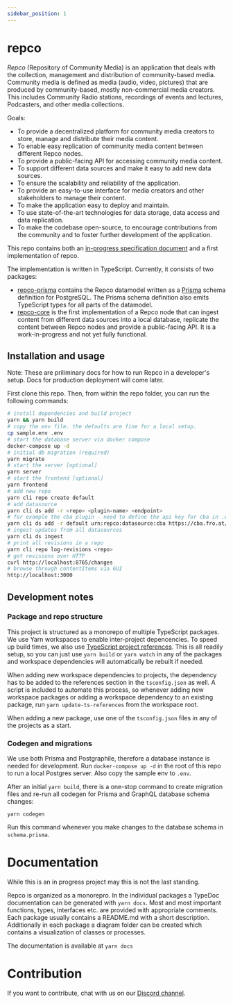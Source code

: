 ```yaml
---
sidebar_position: 1
---
```

# repco

_Repco_ (Repository of Community Media) is an application that deals with the collection, management and distribution of community-based media. Community media is defined as media (audio, video, pictures) that are produced by community-based, mostly non-commercial media creators. This includes Community Radio stations, recordings of events and lectures, Podcasters, and other media collections.

Goals:

* To provide a decentralized platform for community media creators to store, manage and distribute their media content.
* To enable easy replication of community media content between different Repco nodes.
* To provide a public-facing API for accessing community media content.
* To support different data sources and make it easy to add new data sources.
* To ensure the scalability and reliability of the application.
* To provide an easy-to-use interface for media creators and other stakeholders to manage their content.
* To make the application easy to deploy and maintain.
* To use state-of-the-art technologies for data storage, data access and data replication.
* To make the codebase open-source, to encourage contributions from the community and to foster further development of the application.

This repo contains both an [in-progress specification document](./SPEC.md) and a first implementation of repco.

The implementation is written in TypeScript. Currently, it consists of two packages:

- [repco-prisma](./packages/repco-prisma) contains the Repco datamodel written as a [Prisma](https://www.prisma.io/) schema definition for PostgreSQL. The Prisma schema definition also emits TypeScript types for all parts of the datamodel.
- [repco-core](./packages/repco-core) is the first implementation of a Repco node that can ingest content from different data sources into a local database, replicate the content between Repco nodes and provide a public-facing API. It is a work-in-progress and not yet fully functional.

## Installation and usage

Note: These are priliminary docs for how to run Repco in a developer's setup. Docs for production deployment will come later.

First clone this repo. Then, from within the repo folder, you can run the following commands:

```sh
# install dependencies and build project
yarn && yarn build
# copy the env file. the defaults are fine for a local setup.
cp sample.env .env
# start the database server via docker compose
docker-compose up -d
# initial db migration (required)
yarn migrate
# start the server [optional]
yarn server
# start the frontend [optional]
yarn frontend
# add new repo
yarn cli repo create default
# add datasource
yarn cli ds add -r <repo> <plugin-name> <endpoint>
# for example the cba plugin - need to define the api key for cba in .env file
yarn cli ds add -r default urn:repco:datasource:cba https://cba.fro.at/wp-json/wp/v2
# ingest updates from all datasources
yarn cli ds ingest
# print all revisions in a repo
yarn cli repo log-revisions <repo>
# get revisions over HTTP
curl http://localhost:8765/changes
# browse through contentItems via GUI
http://localhost:3000
```

## Development notes

### Package and repo structure

This project is structured as a monorepo of multiple TypeScript packages. We use Yarn workspaces to enable inter-project depencencies. To speed up build times, we also use [TypeScript project references](https://www.typescriptlang.org/docs/handbook/project-references.html). This is all readily setup, so you can just use `yarn build` or `yarn watch` in any of the packages and workspace dependencies will automatically be rebuilt if needed.

When adding new workspace dependencies to projects, the dependency has to be added to the references section in the `tsconfig.json` as well. A script is included to automate this process, so whenever adding new workspace packages or adding a workspace dependency to an existing package, run `yarn update-ts-references` from the workspace root.

When adding a new package, use one of the `tsconfig.json` files in any of the projects as a start.

### Codegen and migrations

We use both Prisma and Postgraphile, therefore a database instance is needed for development. Run `docker-compose up -d` in the root of this repo to run a local Postgres server. Also copy the sample env to `.env`.

After an initial `yarn build`, there is a one-stop command to create migration files and re-run all codegen for Prisma and GraphQL database schema changes:

`yarn codegen`

Run this command whenever you make changes to the database schema in `schema.prisma`.

# Documentation

While this is an in progress project may this is not the last standing.

Repco is organized as a monorepro. In the individual packages a TypeDoc documentation can be generated with `yarn docs`.
Most and most important functions, types, interfaces etc. are provided with appropriate comments. Each package usually contains a README.md with a short description. Additionally in each package a diagram folder can be created which contains a visualization of classes or processes.

The documentation is available at `yarn docs`

# Contribution

If you want to contribute, chat with us on our [Discord channel](https://discord.gg/XfUPZFH6cj).
